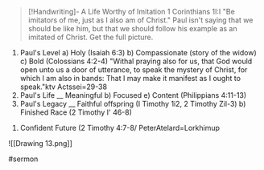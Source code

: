 > [!Handwriting]-
> A Life Worthy of Imitation
> 1 Corinthians 1I:I
"Be imitators of me, just as I also am
of Christ."
Paul isn't saying that we should be
like him, but that we should follow
his example as an imitated of Christ.
Get the full picture.
1. Paul's Level
a) Holy (Isaiah 6:3)
b) Compassionate (story of the widow)
c) Bold (Colossians 4:2-4)
"Withal praying also for us, that God
would open unto us a door of utterance, to
speak the mystery of Christ, for which I
am also in bands: That I may make it
manifest as I ought to speak."ktv
Actssei=29-38
2. Paul's Life
__ Meaningful
b) Focused
e) Content (Philippians 4:11-13)
3. Paul's Legacy
__ Faithful offspring (I Timothy 1i2,
2 Timothy Zil-3)
b) Finished Race (2 Timothy I'
46-8)
1) Confident Future (2 Timothy
4:7-8/
PeterAtelard=Lorkhimup

![[Drawing 13.png]]

#sermon